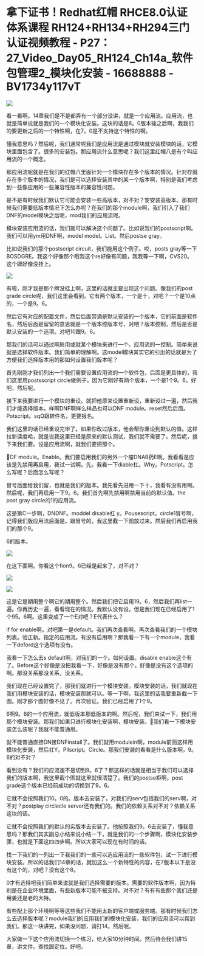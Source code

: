 # 拿下证书！Redhat红帽 RHCE8.0认证体系课程 RH124+RH134+RH294三门认证视频教程 - P27：27_Video_Day05_RH124_Ch14a_软件包管理2_模块化安装 - 16688888 - BV1734y117vT

![](img/abcd1304ee351cbef1f8df80a32cbb6e_0.png)

看一看啊。14章我们是不是都弄有一个部分没讲，就是一个应用流。应用流，也就是简单说就是我们的一个模块化安装。这块的话是8。0版本输之后啊，我我们的要更新之后的一个特性啊，在7。0是不支持这个特性的啊。

懂我意思吗？然后呢，我们通常呢我们是应用流是通过模块就安装模块的话，它模块里面包含了。很多的安装包。那应用流什么意思呢？我们这里红帽八是有个叫应用流的一个概念。

那应用流呢就是在我们的红帽八里面针对一个模块存在多个版本的情况。针对存就存在多个版本的情况，我们是可以选择安装其中的某一个版本啊，特别是我们考虑到一些像应用的一些兼容性版本的兼容性问题。

是不是有时候我们默认它可能会安装一些高版本，对不对？安安装高版本。那有时候我们需要低版本情况下怎么办呢？在我们的那个module啊，我们引入了我们DNF的model模块之后呢，mod我们的应用流呢。

模块安装应用流的话，我们就可以解决这个问题了。比如说我们的postscript啊。我们可以用ym用DNF啊，model model。List。然后postse gray。

比如说我们的那个postscript circuit，我们能用这个例子。哎，posts gray等一下BOSDGRE。我这个好像那个哦我这个re好像有问题，我我等一下啊，CVS20。这个牌好像没挂上。



![](img/abcd1304ee351cbef1f8df80a32cbb6e_2.png)

有啦，刚才我是那个牌没挂上啊，这里的话就主要出现这个问题。像我们的post grade circle呢，我们这里会看到。它有两个版本，一个是十，对吧？一个是10点的，一个是9。6。

然后它有对应的配置文件，然后后面带滴是默认安装的一个版本，它的前面是软件名，然后后面是留留的意思就是一个版本控版本号，对吧？版本控制，然后是否是默认安装的一个选项。对吧10跟9。6。

那我们的话可以通过啊启用或就某个模块来进行一个。应用流的一控制。简单来说就是选择软件版本。我们简单的理解啊。这model模块其实它的引出的话就是为了方便我们选择版本用的那如何设置我们版本呢？

首先刚刚才我们列出一个我们需要设置应用流的一个软件包，后面是更具体的，我们这里用postsscript circle做例子，因为它刚好有两个版本，一个是1个9。6。好吧，然后呢。

接下来我要进行一个模块的重设。就把他原来设置重新设，重新设过一遍，然后我们才能选择版本。样啊DNF啊样么样品也可以DNF module。reset然后后面。Potscript。sqQ跟转件名，更要报名。

我们这里的话已经重设完毕了。如果你改过版本，他会帮你重设到默认的值。这样拉新读度哈，就是说我这里已经是原来的默认测试，我们就不需要了。然后呢，接下来我们要。设是应用流啊，就我们要把那个。

🎼DF module。Enable。我们要启用我们的另外一个瘤DNAB药E啊。我看看是应该是先禁用再启用，我试一试啊。先。我看一下diable杠。Why。Potscript。怎么写呢？后面怎么写呢？

冒号后面给我们留，也就是我们的版本。我先看先进用一下十，我看有没有用啊。然后呢，我们再启用一下9。6。我们首先啊先禁用啊禁用当前的默认值。the post gray circle的1的应用流。

这是第C一步啊，DNDNF。moddel disable杠 y。Pousescript。circle1冒号啊，记得我们版应用流后面是。跟冒号的，我这里截一下图放过来。然后我们再启用我们的那个9。

6的版本。

![](img/abcd1304ee351cbef1f8df80a32cbb6e_4.png)

在这下面啊。你看这个fion9。6已经是起来了，对不对？

![](img/abcd1304ee351cbef1f8df80a32cbb6e_6.png)

![](img/abcd1304ee351cbef1f8df80a32cbb6e_7.png)

这是它是期用整个啊它的期用整个。然后我们把它启用19。6，然后我们再list一遍。你再历史一遍，看看现在的情况。我默认没有设，但是我们现在已经启用了1个95。6啊。这里变成了一个E对吧？E代表什么？

if for enable啊。对吧第一是default。我们再次查看啊。再次查看我们的一个模块列表。验正新。指定的应用流。有没有启用啊？那我看一下有一个module，我看一下deford这个选项有没有。

我看一下怎么去s default啊，对我们的一个。如何设置。disable enable这个有了。Before这个好像是没把我看一下，好像是没有那个。好像是没有这个选项的啊。那没关系那没关系，没关系。

我们现在已经设置完了，那我们就进行一个模块安装。模块安装的话，我们就现在我们用模块安装的话，模块安装那就可以。等一下啊，我这里的话我要重新截一下图。刚才那个图好像不见了。再次验证。我们已经启用了1个9。

6啊9。6的一个应用流，就低版本那低版本的啊。然后呢，我们来试一下，我们用那个模块安装。那我们如果只进行模块化安装啊，模块安装。🎼我们看一下模块安装怎么装呢？我就不能普通用。

就不能普通直接DN接DNFinstall了。我们就用modulein啊，module前面这样用模块化安装，然后杠Y。Pllscript。Circle。那我们安装的看看是什么版本啊，9。6的对不对？

看到没有？我们的应流速不是切到9。6了？那这样的话就是相当于我们可以选择我们的版本啊，我这里截个图就这里就很清楚了。我们的postse柜啊，post grade这个版本已经前成功的切换到了9。6。

它就不会按照我们10。0的。版本去安装了。对我们的serv包括我们的serv啊，对不对？postplay circlecle server还有我们的。我们的依赖关系对不对？依赖关系这块的话。

它就不会按照我们的默认的实版本去安装了。他按照我们9。6去安装了，懂我意思吗？那我们其实副总小结来说小结一下，就是我们的一个步骤啊，模块化安装步骤，也就是下面这四四步啊。所以大家可以现在有时间的话。

找一下我们的一列出一下我我们的一些可以选应用流的一些软件包，试一下进行模块安装。所以的话我们14章的话，就加这么一个新特性的内容，在7版本以下是没有这个的，对吧？没有这个8。

0才有选择吧我们简单来说就是我们选择需要的版本。需要的软件版本啊，因为特别是在企业环境里面，有些新版本可能不被支持。对不对？有有有些那个我们还是用姜还是老的大特。

有些配上那个环境啊等等这些我们不能用太新的客户端或服务端。那有时候我们怎么去选择版本呢？module我们的应用我们的模块化安装，我们的应用流可以帮到我们。那这一块讲完，如果没问题，请打14。然后呢。

大家做一下这个应用流切换一个练习，给大家10分钟时间。然后待会我们讲15章，讲文件。查找跟定位。好吧。

